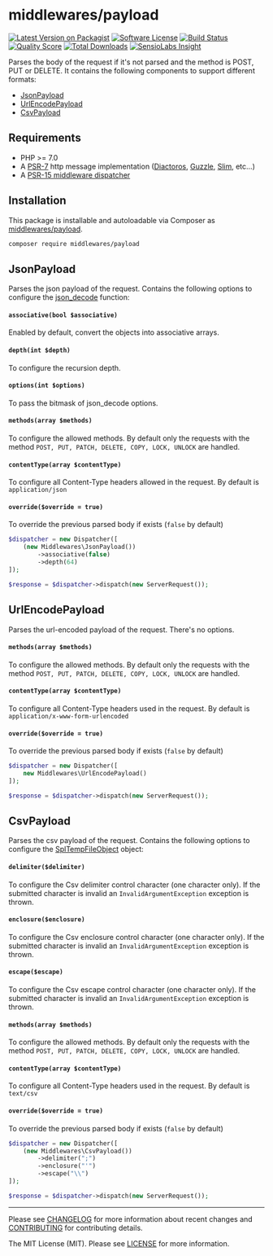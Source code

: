 # middlewares/payload

[![Latest Version on Packagist][ico-version]][link-packagist]
[![Software License][ico-license]](LICENSE)
[![Build Status][ico-travis]][link-travis]
[![Quality Score][ico-scrutinizer]][link-scrutinizer]
[![Total Downloads][ico-downloads]][link-downloads]
[![SensioLabs Insight][ico-sensiolabs]][link-sensiolabs]

Parses the body of the request if it's not parsed and the method is POST, PUT or DELETE. It contains the following components to support different formats:

* [JsonPayload](#jsonpayload)
* [UrlEncodePayload](#urlencodepayload)
* [CsvPayload](#csvpayload)

## Requirements

* PHP >= 7.0
* A [PSR-7](https://packagist.org/providers/psr/http-message-implementation) http message implementation ([Diactoros](https://github.com/zendframework/zend-diactoros), [Guzzle](https://github.com/guzzle/psr7), [Slim](https://github.com/slimphp/Slim), etc...)
* A [PSR-15 middleware dispatcher](https://github.com/middlewares/awesome-psr15-middlewares#dispatcher)

## Installation

This package is installable and autoloadable via Composer as [middlewares/payload](https://packagist.org/packages/middlewares/payload).

```sh
composer require middlewares/payload
```

## JsonPayload

Parses the json payload of the request. Contains the following options to configure the [json_decode](http://php.net/manual/en/function.json-decode.php) function:

#### `associative(bool $associative)`

Enabled by default, convert the objects into associative arrays.

#### `depth(int $depth)`

To configure the recursion depth.

#### `options(int $options)`

To pass the bitmask of json_decode options.

#### `methods(array $methods)`

To configure the allowed methods. By default only the requests with the method `POST, PUT, PATCH, DELETE, COPY, LOCK, UNLOCK` are handled.

#### `contentType(array $contentType)`

To configure all Content-Type headers allowed in the request. By default is `application/json`

#### `override($override = true)`

To override the previous parsed body if exists (`false` by default)

```php
$dispatcher = new Dispatcher([
	(new Middlewares\JsonPayload())
		->associative(false)
		->depth(64)
]);

$response = $dispatcher->dispatch(new ServerRequest());
```

## UrlEncodePayload

Parses the url-encoded payload of the request. There's no options.

#### `methods(array $methods)`

To configure the allowed methods. By default only the requests with the method `POST, PUT, PATCH, DELETE, COPY, LOCK, UNLOCK` are handled.

#### `contentType(array $contentType)`

To configure all Content-Type headers used in the request. By default is `application/x-www-form-urlencoded`

#### `override($override = true)`

To override the previous parsed body if exists (`false` by default)

```php
$dispatcher = new Dispatcher([
    new Middlewares\UrlEncodePayload()
]);

$response = $dispatcher->dispatch(new ServerRequest());
```

## CsvPayload

Parses the csv payload of the request. Contains the following options to configure the [SplTempFileObject](http://php.net/SplTempFileObject) object:

#### `delimiter($delimiter)`

To configure the Csv delimiter control character (one character only). If the submitted character is invalid an `InvalidArgumentException` exception is thrown.

#### `enclosure($enclosure)`

To configure the Csv enclosure control character (one character only). If the submitted character is invalid an `InvalidArgumentException` exception is thrown.

#### `escape($escape)`

To configure the Csv escape control character (one character only). If the submitted character is invalid an `InvalidArgumentException` exception is thrown.

#### `methods(array $methods)`

To configure the allowed methods. By default only the requests with the method `POST, PUT, PATCH, DELETE, COPY, LOCK, UNLOCK` are handled.

#### `contentType(array $contentType)`

To configure all Content-Type headers used in the request. By default is `text/csv`

#### `override($override = true)`

To override the previous parsed body if exists (`false` by default)

```php
$dispatcher = new Dispatcher([
    (new Middlewares\CsvPayload())
    	->delimiter(";")
    	->enclosure("'")
    	->escape("\\")
]);

$response = $dispatcher->dispatch(new ServerRequest());
```

---

Please see [CHANGELOG](CHANGELOG.md) for more information about recent changes and [CONTRIBUTING](CONTRIBUTING.md) for contributing details.

The MIT License (MIT). Please see [LICENSE](LICENSE) for more information.

[ico-version]: https://img.shields.io/packagist/v/middlewares/payload.svg?style=flat-square
[ico-license]: https://img.shields.io/badge/license-MIT-brightgreen.svg?style=flat-square
[ico-travis]: https://img.shields.io/travis/middlewares/payload/master.svg?style=flat-square
[ico-scrutinizer]: https://img.shields.io/scrutinizer/g/middlewares/payload.svg?style=flat-square
[ico-downloads]: https://img.shields.io/packagist/dt/middlewares/payload.svg?style=flat-square
[ico-sensiolabs]: https://img.shields.io/sensiolabs/i/7200be66-ac83-455c-bc85-c40eb569b94c.svg?style=flat-square

[link-packagist]: https://packagist.org/packages/middlewares/payload
[link-travis]: https://travis-ci.org/middlewares/payload
[link-scrutinizer]: https://scrutinizer-ci.com/g/middlewares/payload
[link-downloads]: https://packagist.org/packages/middlewares/payload
[link-sensiolabs]: https://insight.sensiolabs.com/projects/7200be66-ac83-455c-bc85-c40eb569b94c
